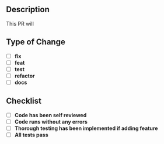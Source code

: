 ## Description
This PR will 

## Type of Change

- [ ] **fix**
- [ ] **feat**
- [ ] **test**
- [ ] **refactor**
- [ ] **docs**

## Checklist

- [ ] **Code has been self reviewed**
- [ ] **Code runs without any errors**
- [ ] **Thorough testing has been implemented if adding feature**
- [ ] **All tests pass**
